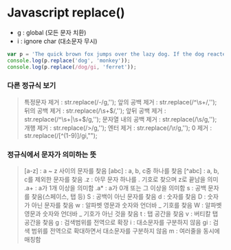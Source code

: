 # Javascript replace()

* g : global (모든 문자 치환)
* i : ignore char (대소문자 무시)

```javascript
var p = 'The quick brown fox jumps over the lazy dog. If the dog reacted, was it really lazy?';
console.log(p.replace('dog', 'monkey'));
console.log(p.replace(/dog/gi, 'ferret'));
```

### 다른 정규식 보기

> 특정문자 제거  : str.replace(/\-/g,'');
> 앞의 공백 제거  : str.replace(/^\s+/,'');
> 뒤의 공백 제거  : str.replace(/\s+$/,'');
> 앞뒤 공백 제거  : str.replace(/^\s+|\s+$/g,'');
> 문자열 내의 공백 제거  : str.replace(/\s/g,'');
> 개행 제거  : str.replace(/>/g,'');
> 엔터 제거  : str.replace(/\r/g,'');
> 0 제거  : str.replace(/[^(1-9)]/gi,"");

### 정규식에서 문자가 의미하는 뜻
> [a-z] : a ~ z 사이의 문자를 찾음
> [abc] : a, b, c중 하나를 찾음
> [^abc] : a, b, c를 제외한 문자를 찾음
> .z : 아무 문자 하나를 . 기호로 찾으며 z로 끝남을 의미
> .a+ : a가 1개 이상을 의미함
> .a* : a가 0개 또는 그 이상을 의미함
> s : 공백 문자를 찾음(스페이스, 탭 등)
> S : 공백이 아닌 문자를 찾음
> d : 숫자를 찾음
> D : 숫자가 아닌 문자를 찾음
> w : 알파벳 영문과 숫자와 언더바 _ 기호를 찾음
> W : 알파벳 영문과 숫자와 언더바 _ 기호가 아닌 것을 찾음
> t : 탭 공간을 찾음
> v : 버티칼 탭 공간을 찾음
> g : 검색범위를 전역으로 확장
> i : 대소문자를 구분하지 않음
> gi : 검색 범위를 전역으로 확대하면서 대소문자를 구분하지 않음
> m : 여러줄을 동시에 매칭함
